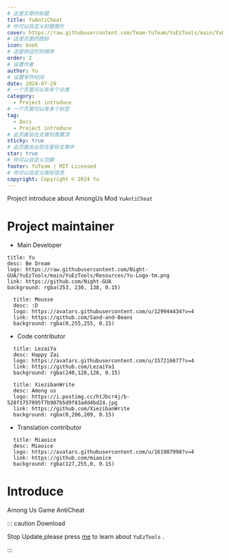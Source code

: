 ```yaml
---
# 这是文章的标题
title: YuAntiCheat
# 你可以自定义封面图片
cover: https://raw.githubusercontent.com/Team-YuTeam/YuEzTools/main/YuEzTools/Resources/YuAC-Logo-untm.png
# 这是页面的图标
icon: book
# 这是侧边栏的顺序
order: 2
# 设置作者
author: Yu
# 设置写作时间
date: 2024-07-29
# 一个页面可以有多个分类
category:
  - Project introduce
# 一个页面可以有多个标签
tag:
  - Docs
  - Project introduce
# 此页面会在文章列表置顶
sticky: true
# 此页面会出现在星标文章中
star: true
# 你可以自定义页脚
footer: YuTeam | MIT Licensed
# 你可以自定义版权信息
copyright: Copyright © 2024 Yu
---
```


Project introduce about AmongUs Mod `YuAntiCheat` 

<!-- more -->

# Project maintainer

- Main Developer

```component VPCard
title: Yu
desc: Be Dream
logo: https://raw.githubusercontent.com/Night-GUA/YuEzTools/main/YuEzTools/Resources/Yu-Logo-tm.png
link: https://github.com/Night-GUA
background: rgba(253, 230, 138, 0.15)
```
  
```component VPCard
  title: Mousse
  desc: :D
  logo: https://avatars.githubusercontent.com/u/129944434?v=4
  link: https://github.com/Sand-and-Beans
  background: rgba(0,255,255, 0.15)
```

- Code contributor

```component VPCard
  title: LezaiYa
  desc: Happy Zai
  logo: https://avatars.githubusercontent.com/u/157216677?v=4
  link: https://github.com/LezaiYa1
  background: rgba(240,128,128, 0.15)
```

```component VPCard
  title: XiezibanWrite
  desc: Among us
  logo: https://i.postimg.cc/htJbcr4j/b-528f1757095f7b907b5d9f83add4bd24.jpg
  link: https://github.com/XiezibanWrite
  background: rgba(0,206,209, 0.15)
```

- Translation contributor

```component VPCard
  title: Miaoice
  desc: Miaoice
  logo: https://avatars.githubusercontent.com/u/161907998?v=4
  link: https://github.com/miaoice
  background: rgba(127,255,0, 0.15)
```

# Introduce

Among Us Game AntiCheat

::: caution Download

Stop Update,please press [me](/zh/demo/YuEzTools) to learn about `YuEzTools` .

:::